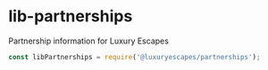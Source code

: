 # lib-partnerships

Partnership information for Luxury Escapes

```js
const libPartnerships = require('@luxuryescapes/partnerships');
```
